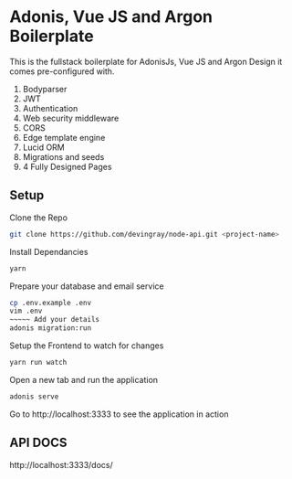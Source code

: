 # Adonis, Vue JS and Argon Boilerplate

This is the fullstack boilerplate for AdonisJs, Vue JS and Argon Design it comes pre-configured with.

1. Bodyparser
2. JWT
3. Authentication
4. Web security middleware
5. CORS
6. Edge template engine
7. Lucid ORM
8. Migrations and seeds
9. 4 Fully Designed Pages

## Setup

Clone the Repo

```bash
git clone https://github.com/devingray/node-api.git <project-name>
```

Install Dependancies

```bash
yarn
```

Prepare your database and email service

```bash 
cp .env.example .env
vim .env
~~~~~ Add your details
adonis migration:run
```

Setup the Frontend to watch for changes

```bash
yarn run watch
```

Open a new tab and run the application

```bash 
adonis serve
```

Go to http://localhost:3333 to see the application in action

## API DOCS

http://localhost:3333/docs/



